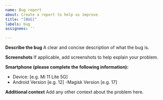 ```yaml
---
name: Bug report
about: Create a report to help us improve
title: "[BUG]"
labels: bug
assignees: ''

---
```


**Describe the bug**
A clear and concise description of what the bug is.


**Screenshots**
If applicable, add screenshots to help explain your problem.


**Smartphone (please complete the following information):**
 - Device: [e.g. Mi 11 Lite 5G]
 - Android Version [e.g. 12]
 -Magisk Version [e.g. 17]

**Additional context**
Add any other context about the problem here.
